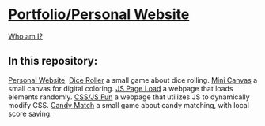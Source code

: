 # [Portfolio/Personal Website](https://jimjiang.com)  
[Who am I?](https://jimjiang.com/resume)

## In this repository:
[Personal Website](https://jimjiang.com).
[Dice Roller](https://jimjiang.com/dice/index.html) a small game about dice rolling.
[Mini Canvas](https://jimjiang.com/canvas/index.html) a small canvas for digital coloring.
[JS Page Load](https://jimjiang.com/rando/index.html) a webpage that loads elements randomly.
[CSS/JS Fun](https://jimjiang.com/fun.html) a webpage that utilizes JS to dynamically modify CSS.
[Candy Match](https://jimjiang.com/match/index.html) a small game about candy matching, with local score saving.